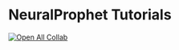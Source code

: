 # NeuralProphet Tutorials
[![Open All Collab](https://colab.research.google.com/assets/colab-badge.svg)](https://colab.research.google.com/github/ourownstory/neuralprophet-docs)
